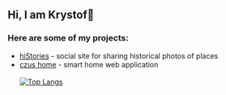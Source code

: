 ## Hi, I am Krystof👋
### Here are some of my projects:
- [hiStories](https://github.com/krystofex/hiStories) - social site for sharing historical photos of places
- [czus home](https://github.com/krystofex/czus-home) - smart home web application
\
\
[![Top Langs](https://github-readme-stats.vercel.app/api/top-langs/?username=krystofex&layout=compact)](https://github.com/anuraghazra/github-readme-stats)
